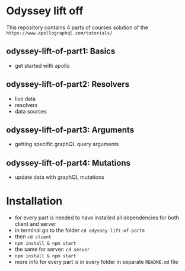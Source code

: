 # Odyssey lift off

This repository contains 4 parts of courses solution of the `https://www.apollographql.com/tutorials/`

## odyssey-lift-of-part1: Basics
- get started with apollo

## odyssey-lift-of-part2: Resolvers
- live data
- resolvers
- data sources

## odyssey-lift-of-part3: Arguments
- getting specific graphQL query arguments

## odyssey-lift-of-part4: Mutations
- update data with graphQL mutations

# Installation
- for every part is needed to have installed all dependencies for both client and server
- in terminal go to the folder `cd odyssey-lift-of-partX`
- then `cd client`
- `npm install & npm start`
- the same for server: `cd server`
- `npm install & npm start`
- more info for every part is in every folder in separate `README.md` file